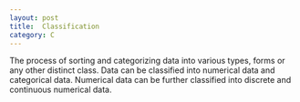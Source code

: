 ```yaml
---
layout: post
title:  Classification
category: C
---
```


The process of sorting and categorizing data into various types, forms or any other distinct class. Data can be classified into numerical data and categorical data. Numerical data can be further classified into discrete and continuous numerical data.
